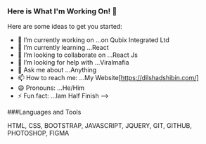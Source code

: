 ### Here is What  I'm Working On! 👋


Here are some ideas to get you started:

- 🔭 I’m currently working on ...on Qubix Integrated Ltd 
- 🌱 I’m currently learning ...React
- 👯 I’m looking to collaborate on ...React Js
- 🤔 I’m looking for help with ...Viralmafia
- 💬 Ask me about ...Anything
- 📫 How to reach me: ...My Website[https://dilshadshibin.com/]
- 😄 Pronouns: ...He/Him
- ⚡ Fun fact: ...Iam Half Finish
-->

###Languages and Tools

HTML, CSS, BOOTSTRAP, JAVASCRIPT, JQUERY, GIT, GITHUB, PHOTOSHOP, FIGMA
